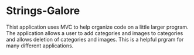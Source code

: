 # Strings-Galore
Thist application uses MVC to help organize code on a little larger program. The application allows a user to add categories and images to categories and allows deletion of categories and images. This is a helpful prgram for many different applications. 

